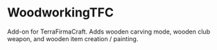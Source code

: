 WoodworkingTFC
==============

Add-on for TerraFirmaCraft. Adds wooden carving mode, wooden club weapon, and wooden item creation / painting.
